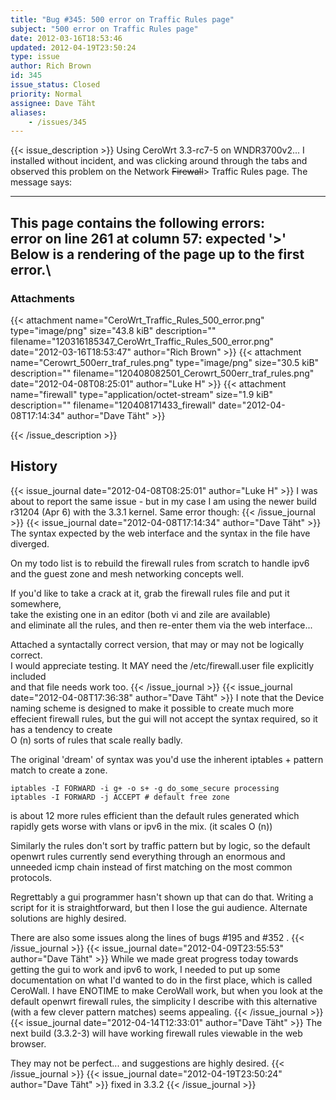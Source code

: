 ```yaml
---
title: "Bug #345: 500 error on Traffic Rules page"
subject: "500 error on Traffic Rules page"
date: 2012-03-16T18:53:46
updated: 2012-04-19T23:50:24
type: issue
author: Rich Brown
id: 345
issue_status: Closed
priority: Normal
assignee: Dave Täht
aliases:
    - /issues/345
---
```


{{< issue_description >}}
Using CeroWrt 3.3-rc7-5 on WNDR3700v2... I installed without incident,
and was clicking around through the tabs and observed this problem on
the Network ~~<span style="text-align:right;">Firewall</span>~~&gt;
Traffic Rules page. The message says:

------------------------------------------------------------------------

This page contains the following errors:\
error on line 261 at column 57: expected '&gt;'\
Below is a rendering of the page up to the first error.\
---

### Attachments
{{< attachment name="CeroWrt_Traffic_Rules_500_error.png" type="image/png" size="43.8 kiB" description="" filename="120316185347_CeroWrt_Traffic_Rules_500_error.png" date="2012-03-16T18:53:47" author="Rich Brown" >}}
{{< attachment name="Cerowrt_500err_traf_rules.png" type="image/png" size="30.5 kiB" description="" filename="120408082501_Cerowrt_500err_traf_rules.png" date="2012-04-08T08:25:01" author="Luke H" >}}
{{< attachment name="firewall" type="application/octet-stream" size="1.9 kiB" description="" filename="120408171433_firewall" date="2012-04-08T17:14:34" author="Dave Täht" >}}

{{< /issue_description >}}

## History
{{< issue_journal date="2012-04-08T08:25:01" author="Luke H" >}}
I was about to report the same issue - but in my case I am using the
newer build r31204 (Apr 6) with the 3.3.1 kernel. Same error though:
{{< /issue_journal >}}
{{< issue_journal date="2012-04-08T17:14:34" author="Dave Täht" >}}
The syntax expected by the web interface and the syntax in the file have
diverged.

On my todo list is to rebuild the firewall rules from scratch to handle
ipv6 and the guest zone and mesh networking concepts well.

If you'd like to take a crack at it, grab the firewall rules file and
put it somewhere,\
take the existing one in an editor (both vi and zile are available)\
and eliminate all the rules, and then re-enter them via the web
interface...

Attached a syntactally correct version, that may or may not be logically
correct.\
I would appreciate testing. It MAY need the /etc/firewall.user file
explicitly included\
and that file needs work too.
{{< /issue_journal >}}
{{< issue_journal date="2012-04-08T17:36:38" author="Dave Täht" >}}
I note that the <link>Device naming scheme</link> is designed to make it
possible to create much more effecient firewall rules, but the gui will
not accept the syntax required, so it has a tendency to create\
O (n) sorts of rules that scale really badly.

The original 'dream' of syntax was you'd use the inherent iptables +
pattern match to create a zone.

    iptables -I FORWARD -i g+ -o s+ -g do_some_secure processing
    iptables -I FORWARD -j ACCEPT # default free zone

is about 12 more rules efficient than the default rules generated which
rapidly gets worse with vlans or ipv6 in the mix. (it scales O (n))

Similarly the rules don't sort by traffic pattern but by logic, so the
default openwrt rules currently send everything through an enormous and
unneeded icmp chain instead of first matching on the most common
protocols.

Regrettably a gui programmer hasn't shown up that can do that. Writing a
script for it is straightforward, but then I lose the gui audience.
Alternate solutions are highly desired.

There are also some issues along the lines of bugs \#195 and \#352 .
{{< /issue_journal >}}
{{< issue_journal date="2012-04-09T23:55:53" author="Dave Täht" >}}
While we made great progress today towards getting the gui to work and
ipv6 to work, I needed to put up some documentation on what I'd wanted
to do in the first place, which is called <link>CeroWall</link>. I have
ENOTIME to make CeroWall work, but when you look at the default openwrt
firewall rules, the simplicity I describe with this alternative (with a
few clever pattern matches) seems appealing.
{{< /issue_journal >}}
{{< issue_journal date="2012-04-14T12:33:01" author="Dave Täht" >}}
The next build (3.3.2-3) will have working firewall rules viewable in
the web browser.

They may not be perfect... and suggestions are highly desired.
{{< /issue_journal >}}
{{< issue_journal date="2012-04-19T23:50:24" author="Dave Täht" >}}
fixed in 3.3.2
{{< /issue_journal >}}

